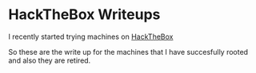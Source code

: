 # HackTheBox Writeups

I recently started trying machines on [HackTheBox](https://www.hackthebox.eu/)

So these are the write up for the machines that I have succesfully rooted and also they are retired.



